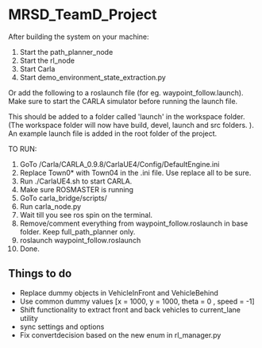 # MRSD_TeamD_Project

After building the system on your machine:

1. Start the path_planner_node
2. Start the rl_node
3. Start Carla
4. Start demo_environment_state_extraction.py

Or add the following to a roslaunch file (for eg. waypoint_follow.launch). Make sure to start the CARLA simulator before running the launch file. 

<launch>
	<node name = "path_planning_node" pkg="grasp_path_planner" type="path_planner_node" output="screen"/>
	<node name = "rl_node" pkg="rl_node" type="rl_node.py" />
	<node name = "demo_node" pkg="carla_bridge" type="demo_environment_state_extraction.py" output="screen"/>
</launch>

This should be added to a folder called 'launch' in the workspace folder. (The workspace folder will now have build, devel, launch and src folders. ). An example launch file is added in the root folder of the project.

TO RUN:

1. GoTo /Carla/CARLA_0.9.8/CarlaUE4/Config/DefaultEngine.ini
2. Replace Town0* with Town04 in the .ini file. Use replace all to be sure.
3. Run ./CarlaUE4.sh to start CARLA.
4. Make sure ROSMASTER is running
5. GoTo carla_bridge/scripts/
6. Run carla_node.py
7. Wait till you see ros spin on the terminal.
8. Remove/comment everything from waypoint_follow.roslaunch in base folder. Keep full_path_planner only.
9. roslaunch waypoint_follow.roslaunch
10. Done.


## Things to do
* Replace dummy objects in VehicleInFront and VehicleBehind
* Use common dummy values [x = 1000, y = 1000, theta = 0 , speed = -1]
* Shift functionality to extract front and back vehicles to current_lane utility
* sync settings and options
* Fix convertdecision based on the new enum in rl_manager.py
